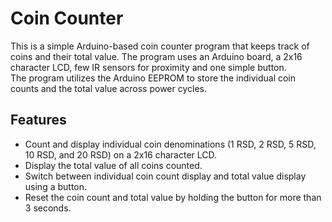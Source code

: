 # Coin Counter

This is a simple Arduino-based coin counter program that keeps track of coins and their total value. The program uses an Arduino board, a 2x16 character LCD, few IR sensors for proximity and one simple button. </br>
The program utilizes the Arduino EEPROM to store the individual coin counts and the total value across power cycles.


## Features

- Count and display individual coin denominations (1 RSD, 2 RSD, 5 RSD, 10 RSD, and 20 RSD) on a 2x16 character LCD.
- Display the total value of all coins counted.
- Switch between individual coin count display and total value display using a button.
- Reset the coin count and total value by holding the button for more than 3 seconds.